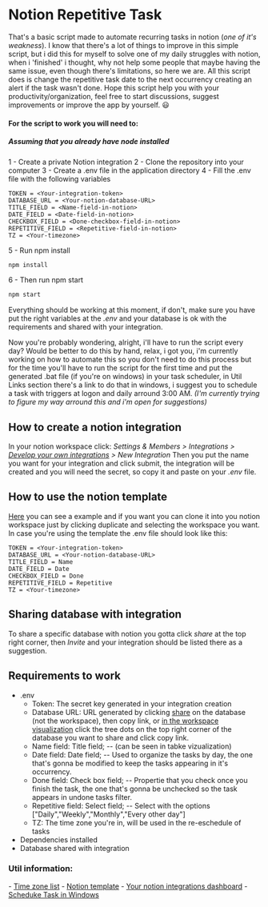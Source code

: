 # Notion Repetitive Task 
That's a basic script made to automate recurring tasks in notion (*one of it's weakness*).
I know that there's a lot of things to improve in this simple script, but i did this for myself to solve one of my daily struggles with notion, when i 'finished' i thought, why not help some people that maybe having the same issue, even though there's limitations, so here we are. 
All this script does is change the repetitive task date to the next occurrency creating an alert if the task wasn't done.
Hope this script help you with your productivity/organization, feel free to start discussions, suggest improvements or improve the app by yourself. 😃

#### For the script to work you will need to:
##### Assuming that you already have node installed
1 - Create a private Notion integration 
2 - Clone the repository into your computer
3 - Create a .env file in the application directory
4 - Fill the .env file with the following variables
```.env
TOKEN = <Your-integration-token>
DATABASE_URL = <Your-notion-database-URL>
TITLE_FIELD = <Name-field-in-notion>
DATE_FIELD = <Date-field-in-notion>
CHECKBOX_FIELD = <Done-checkbox-field-in-notion>
REPETITIVE_FIELD = <Repetitive-field-in-notion>
TZ = <Your-timezone>
```
5 - Run npm install
```sh
npm install
```
6 - Then run npm start
```sh
npm start
```
Everything should be working at this moment, if don't, make sure you have put the right variables at the *.env* and your database is ok with the requirements and shared with your integration.

Now you're probably wondering, alright, i'll have to run the script every day? Would be better to do this by hand, relax, i got you, i'm currently working on how to automate this so you don't need to do this process but for the time you'll have to run the script for the first time and put the generated .bat file (if you're on windows) in your task scheduler, in Util Links section there's a link to do that in windows, i suggest you to schedule a task with triggers at logon and daily arround 3:00 AM. *(I'm currently trying to figure my way arround this and i'm open for suggestions)*

## How to create a notion integration
In your notion workspace click:
*Settings & Members > Integrations > [Develop your own integrations](https://www.notion.so/my-integrations) > New Integration*
Then you put the name you want for your integration and click submit, the integration will be created and you will need the secret, so copy it and paste on your *.env* file.

## How to use the notion template
[Here](https://www.notion.so/Repetitive-Task-4a764d8ea5994d5ca7286d4d9686f29b) you can see a example and if you want you can clone it into you notion workspace just by clicking duplicate and selecting the workspace you want.
In case you're using the template the .env file should look like this:
```.env
TOKEN = <Your-integration-token>
DATABASE_URL = <Your-notion-database-URL>
TITLE_FIELD = Name
DATE_FIELD = Date
CHECKBOX_FIELD = Done
REPETITIVE_FIELD = Repetitive
TZ = <Your-timezone>
```

## Sharing database with integration
To share a specific database with notion you gotta click _*share*_ at the top right corner, then _*Invite*_  and your integration should be listed there as a suggestion.

## Requirements to work
- .env
    - Token: The secret key generated in your integration creation
    - Database URL: URL generated by clicking [share](https://prnt.sc/174xpj0) on the database (not the workspace), then copy link, or [in the workspace visualization](https://prnt.sc/174xpj0) click the tree dots on the top right corner of the database you want to share and click copy link.
    - Name field: Title field; -- (can be seen in tabke vizualization)
    - Date field: Date field; -- Used to organize the tasks by day, the one that's gonna be modified to keep the tasks appearing in it's occurrency.
    - Done field: Check box field; -- Propertie that you check once you finish the task, the one that's gonna be unchecked so the task appears in undone tasks filter.
    - Repetitive field: Select field; -- Select with the options ["Daily","Weekly","Monthly","Every other day"]
    - TZ: The time zone you're in, will be used in the re-eschedule of tasks
- Dependencies installed
- Database shared with integration

### Util information:
\- [Time zone list](http://1min.in/content/international/time-zones)
\- [Notion template](https://www.notion.so/Repetitive-Task-4a764d8ea5994d5ca7286d4d9686f29b)
\- [Your notion integrations dashboard](https://www.notion.so/my-integrations)
\- [Scheduke Task in Windows](https://www.windowscentral.com/how-create-automated-task-using-task-scheduler-windows-10)
